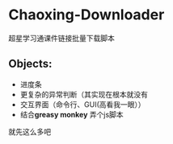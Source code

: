 # Chaoxing-Downloader
超星学习通课件链接批量下载脚本
## Objects:
- 进度条
- 更复杂的异常判断（其实现在根本就没有
- 交互界面（命令行、GUI(高看我一眼））
- 结合**greasy monkey** 弄个js脚本

就先这么多吧
